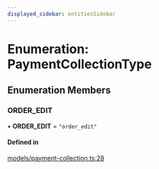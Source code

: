 ```yaml
---
displayed_sidebar: entitiesSidebar
---
```


# Enumeration: PaymentCollectionType

## Enumeration Members

### ORDER\_EDIT

• **ORDER\_EDIT** = ``"order_edit"``

#### Defined in

[models/payment-collection.ts:28](https://github.com/cloudnepal/medusa/blob/546577a8/packages/medusa/src/models/payment-collection.ts#L28)
